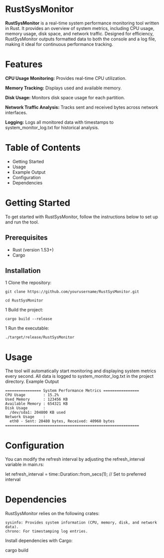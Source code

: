 # RustSysMonitor
**RustSysMonitor** is a real-time system performance monitoring tool written in Rust. It provides an overview of system metrics, including CPU usage, memory usage, disk space, and network traffic. Designed for efficiency, RustSysMonitor outputs formatted data to both the console and a log file, making it ideal for continuous performance tracking.

# Features

   **CPU Usage Monitoring:** Provides real-time CPU utilization.
   
   **Memory Tracking:** Displays used and available memory.
   
   **Disk Usage:** Monitors disk space usage for each partition.
   
   **Network Traffic Analysis:** Tracks sent and received bytes across network interfaces.
   
   **Logging:** Logs all monitored data with timestamps to system_monitor_log.txt for historical analysis.
   

# Table of Contents

   - Getting Started
   - Usage
   - Example Output
   - Configuration
   - Dependencies

# Getting Started

To get started with RustSysMonitor, follow the instructions below to set up and run the tool.

## Prerequisites

   - Rust (version 1.53+)
   - Cargo

## Installation

1 Clone the repository:

    git clone https://github.com/yourusername/RustSysMonitor.git

    cd RustSysMonitor

1 Build the project:

    cargo build --release

1 Run the executable:

    ./target/release/RustSysMonitor

# Usage

The tool will automatically start monitoring and displaying system metrics every second. All data is logged to system_monitor_log.txt in the project directory.
Example Output
```
================ System Performance Metrics ================
CPU Usage        : 15.2%
Used Memory      : 123456 KB
Available Memory : 654321 KB
Disk Usage       :
  /dev/sda1: 204800 KB used
Network Usage    :
  eth0 - Sent: 20480 bytes, Received: 40960 bytes
============================================================
```

# Configuration

You can modify the refresh interval by adjusting the refresh_interval variable in main.rs:

let refresh_interval = time::Duration::from_secs(1); // Set to preferred interval

# Dependencies

RustSysMonitor relies on the following crates:

    sysinfo: Provides system information (CPU, memory, disk, and network data).
    chrono: For timestamping log entries.

Install dependencies with Cargo:

cargo build
